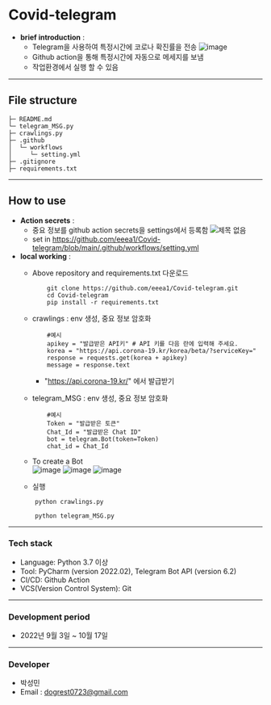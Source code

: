 # Covid-telegram
   * **brief introduction** :
     * Telegram을 사용하여 특정시간에 코로나 확진률을 전송
   ![image](https://user-images.githubusercontent.com/103316263/195986307-06621030-e71f-4973-a047-26a635cb3641.png)
     * Github action을 통해 특정시간에 자동으로 메세지를 보냄
     * 작업환경에서 실행 할 수 있음
     
***
   ## File structure
    ├─ README.md
    └─ telegram_MSG.py
    ├─ crawlings.py
    ├─ .github
    │  └─ workflows
    │     └─ setting.yml
    ├─ .gitignore
    ├─ requirements.txt
      
***
   ## How to use
   * **Action secrets** :
      * 중요 정보를 github action secrets을 settings에서 등록함
   ![제목 없음](https://user-images.githubusercontent.com/103316263/195986270-56b2adc6-e8e2-41ef-b017-ab0e38b1bad4.png)
      * set in https://github.com/eeea1/Covid-telegram/blob/main/.github/workflows/setting.yml
   * **local working** :
      * Above repository and requirements.txt 다운로드
        ```
            git clone https://github.com/eeea1/Covid-telegram.git
            cd Covid-telegram
            pip install -r requirements.txt
        ```
      * crawlings : env 생성, 중요 정보 암호화
        ```
            #예시
            apikey = "발급받은 API키" # API 키를 다음 란에 입력해 주세요.
            korea = "https://api.corona-19.kr/korea/beta/?serviceKey="
            response = requests.get(korea + apikey)
            message = response.text
        ```
        * "https://api.corona-19.kr/" 에서 발급받기
      * telegram_MSG : env 생성, 중요 정보 암호화
        ```
            #예시
            Token = "발급받은 토큰"
            Chat_Id = "발급받은 Chat ID"
            bot = telegram.Bot(token=Token)
            chat_id = Chat_Id
        ```
     * To create a Bot  
           ![image](https://user-images.githubusercontent.com/103316263/196690524-41638aea-a461-40d3-a3fb-e8f26d2d5587.png)
           ![image](https://user-images.githubusercontent.com/103316263/196686302-cd5b4e0d-cb11-420d-9811-e28c23d0e45d.png)
           ![image](https://user-images.githubusercontent.com/103316263/196686640-94962bea-940c-40c6-b96b-1727aceb7c67.png)
           

      * 실행
       ```
           python crawlings.py
 
           python telegram_MSG.py
       ```
***
   ### Tech stack
   * Language: Python 3.7 이상 
   * Tool: PyCharm (version 2022.02), Telegram Bot API (version 6.2) 
   * CI/CD: Github Action 
   * VCS(Version Control System): Git 
***
   ### Development period
   * 2022년 9월 3일 ~ 10월 17일 
***
   ### Developer
   * 박성민 
   * Email : dogrest0723@gmail.com 
